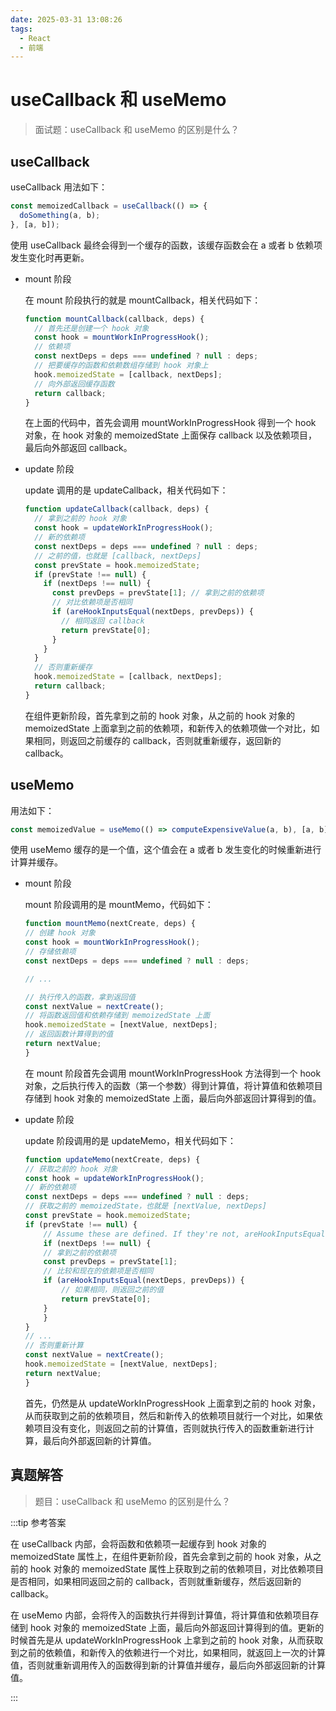 ```yaml
---
date: 2025-03-31 13:08:26
tags:
  - React
  - 前端
---
```


# useCallback 和 useMemo

> 面试题：useCallback 和 useMemo 的区别是什么？

## useCallback

useCallback 用法如下：

```JavaScript
const memoizedCallback = useCallback(() => {
  doSomething(a, b);
}, [a, b]);
```

使用 useCallback 最终会得到一个缓存的函数，该缓存函数会在 a 或者 b 依赖项发生变化时再更新。

- mount 阶段

  在 mount 阶段执行的就是 mountCallback，相关代码如下：

  ```JavaScript
  function mountCallback(callback, deps) {
    // 首先还是创建一个 hook 对象
    const hook = mountWorkInProgressHook();
    // 依赖项
    const nextDeps = deps === undefined ? null : deps;
    // 把要缓存的函数和依赖数组存储到 hook 对象上
    hook.memoizedState = [callback, nextDeps];
    // 向外部返回缓存函数
    return callback;
  }
  ```

  在上面的代码中，首先会调用 mountWorkInProgressHook 得到一个 hook 对象，在 hook 对象的 memoizedState 上面保存 callback 以及依赖项目，最后向外部返回 callback。

- update 阶段

  update 调用的是 updateCallback，相关代码如下：

  ```JavaScript
  function updateCallback(callback, deps) {
    // 拿到之前的 hook 对象
    const hook = updateWorkInProgressHook();
    // 新的依赖项
    const nextDeps = deps === undefined ? null : deps;
    // 之前的值，也就是 [callback, nextDeps]
    const prevState = hook.memoizedState;
    if (prevState !== null) {
      if (nextDeps !== null) {
        const prevDeps = prevState[1]; // 拿到之前的依赖项
        // 对比依赖项是否相同
        if (areHookInputsEqual(nextDeps, prevDeps)) {
          // 相同返回 callback
          return prevState[0];
        }
      }
    }
    // 否则重新缓存
    hook.memoizedState = [callback, nextDeps];
    return callback;
  }
  ```

  在组件更新阶段，首先拿到之前的 hook 对象，从之前的 hook 对象的 memoizedState 上面拿到之前的依赖项，和新传入的依赖项做一个对比，如果相同，则返回之前缓存的 callback，否则就重新缓存，返回新的 callback。

## useMemo

用法如下：

```JavaScript :no-line-numbers
const memoizedValue = useMemo(() => computeExpensiveValue(a, b), [a, b]);
```

使用 useMemo 缓存的是一个值，这个值会在 a 或者 b 发生变化的时候重新进行计算并缓存。

- mount 阶段

  mount 阶段调用的是 mountMemo，代码如下：

  ```JavaScript
  function mountMemo(nextCreate, deps) {
  // 创建 hook 对象
  const hook = mountWorkInProgressHook();
  // 存储依赖项
  const nextDeps = deps === undefined ? null : deps;

  // ...

  // 执行传入的函数，拿到返回值
  const nextValue = nextCreate();
  // 将函数返回值和依赖存储到 memoizedState 上面
  hook.memoizedState = [nextValue, nextDeps];
  // 返回函数计算得到的值
  return nextValue;
  }
  ```

  在 mount 阶段首先会调用 mountWorkInProgressHook 方法得到一个 hook 对象，之后执行传入的函数（第一个参数）得到计算值，将计算值和依赖项目存储到 hook 对象的 memoizedState 上面，最后向外部返回计算得到的值。

- update 阶段

  update 阶段调用的是 updateMemo，相关代码如下：

  ```JavaScript
  function updateMemo(nextCreate, deps) {
  // 获取之前的 hook 对象
  const hook = updateWorkInProgressHook();
  // 新的依赖项
  const nextDeps = deps === undefined ? null : deps;
  // 获取之前的 memoizedState，也就是 [nextValue, nextDeps]
  const prevState = hook.memoizedState;
  if (prevState !== null) {
      // Assume these are defined. If they're not, areHookInputsEqual will warn.
      if (nextDeps !== null) {
      // 拿到之前的依赖项
      const prevDeps = prevState[1];
      // 比较和现在的依赖项是否相同
      if (areHookInputsEqual(nextDeps, prevDeps)) {
          // 如果相同，则返回之前的值
          return prevState[0];
      }
      }
  }
  // ...
  // 否则重新计算
  const nextValue = nextCreate();
  hook.memoizedState = [nextValue, nextDeps];
  return nextValue;
  }
  ```

  首先，仍然是从 updateWorkInProgressHook 上面拿到之前的 hook 对象，从而获取到之前的依赖项目，然后和新传入的依赖项目就行一个对比，如果依赖项目没有变化，则返回之前的计算值，否则就执行传入的函数重新进行计算，最后向外部返回新的计算值。

## 真题解答

> 题目：useCallback 和 useMemo 的区别是什么？

:::tip 参考答案

在 useCallback 内部，会将函数和依赖项一起缓存到 hook 对象的 memoizedState 属性上，在组件更新阶段，首先会拿到之前的 hook 对象，从之前的 hook 对象的 memoizedState 属性上获取到之前的依赖项目，对比依赖项目是否相同，如果相同返回之前的 callback，否则就重新缓存，然后返回新的 callback。

在 useMemo 内部，会将传入的函数执行并得到计算值，将计算值和依赖项目存储到 hook 对象的 memoizedState 上面，最后向外部返回计算得到的值。更新的时候首先是从 updateWorkInProgressHook 上拿到之前的 hook 对象，从而获取到之前的依赖值，和新传入的依赖进行一个对比，如果相同，就返回上一次的计算值，否则就重新调用传入的函数得到新的计算值并缓存，最后向外部返回新的计算值。

:::
